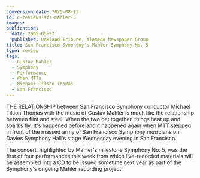 ```yaml
---
conversion date: 2025-08-13
id: c-reviews-sfs-mahler-5
images:
publication:
  date: 2005-05-27
  publisher: Oakland Tribune, Alameda Newspaper Group
title: San Francisco Symphony's Mahler Symphony No. 5
type: review
tags:
  - Gustav Mahler
  - Symphony
  - Performance
  - When MTTs
  - Michael Tilson Thomas
  - San Francisco
---
```


THE RELATIONSHIP between San Francisco Symphony conductor Michael Tilson Thomas with the music of Gustav Mahler is much like the relationship between flint and steel. When the two get together, things heat up and sparks fly. It's happened before and it happened again when MTT stepped in front of the massed army of San Francisco Symphony musicians on Davies Symphony Hall's stage Wednesday evening in San Francisco.

The concert, highlighted by Mahler's milestone Symphony No. 5, was the first of four performances this week from which live-recorded materials will be assembled into a CD to be issued sometime next year as part of the Symphony's ongoing Mahler recording project.
